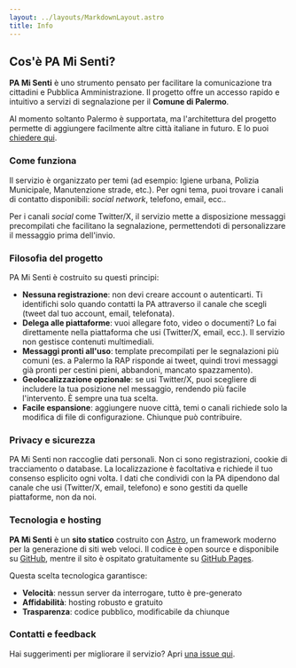 ```yaml
---
layout: ../layouts/MarkdownLayout.astro
title: Info
---
```


## Cos'è PA Mi Senti?

**PA Mi Senti** è uno strumento pensato per facilitare la comunicazione tra cittadini e Pubblica Amministrazione. Il progetto offre un accesso rapido e intuitivo a servizi di segnalazione per il **Comune di Palermo**.

Al momento soltanto Palermo è supportata, ma l'architettura del progetto permette di aggiungere facilmente altre città italiane in futuro. E lo puoi [chiedere qui](https://github.com/aborruso/pa_mi_senti/issues).

### Come funziona

Il servizio è organizzato per temi (ad esempio: Igiene urbana, Polizia Municipale, Manutenzione strade, etc.). Per ogni tema, puoi trovare i canali di contatto disponibili: _social network_, telefono, email, ecc..

Per i canali _social_ come Twitter/X, il servizio mette a disposizione messaggi precompilati che facilitano la segnalazione, permettendoti di personalizzare il messaggio prima dell'invio.

### Filosofia del progetto

PA Mi Senti è costruito su questi principi:

- **Nessuna registrazione**: non devi creare account o autenticarti. Ti identifichi solo quando contatti la PA attraverso il canale che scegli (tweet dal tuo account, email, telefonata).
- **Delega alle piattaforme**: vuoi allegare foto, video o documenti? Lo fai direttamente nella piattaforma che usi (Twitter/X, email, ecc.). Il servizio non gestisce contenuti multimediali.
- **Messaggi pronti all'uso**: template precompilati per le segnalazioni più comuni (es. a Palermo la RAP risponde ai tweet, quindi trovi messaggi già pronti per cestini pieni, abbandoni, mancato spazzamento).
- **Geolocalizzazione opzionale**: se usi Twitter/X, puoi scegliere di includere la tua posizione nel messaggio, rendendo più facile l'intervento. È sempre una tua scelta.
- **Facile espansione**: aggiungere nuove città, temi o canali richiede solo la modifica di file di configurazione. Chiunque può contribuire.

### Privacy e sicurezza

PA Mi Senti non raccoglie dati personali. Non ci sono registrazioni, cookie di tracciamento o database. La localizzazione è facoltativa e richiede il tuo consenso esplicito ogni volta. I dati che condividi con la PA dipendono dal canale che usi (Twitter/X, email, telefono) e sono gestiti da quelle piattaforme, non da noi.

### Tecnologia e hosting

**PA Mi Senti** è un **sito statico** costruito con [Astro](https://astro.build), un framework moderno per la generazione di siti web veloci. Il codice è open source e disponibile su [GitHub](https://github.com/aborruso/pa_mi_senti), mentre il sito è ospitato gratuitamente su [GitHub Pages](https://pages.github.com).

Questa scelta tecnologica garantisce:

- **Velocità**: nessun server da interrogare, tutto è pre-generato
- **Affidabilità**: hosting robusto e gratuito
- **Trasparenza**: codice pubblico, modificabile da chiunque

### Contatti e feedback

Hai suggerimenti per migliorare il servizio? Apri [una issue qui](https://github.com/aborruso/pa_mi_senti/issues).
